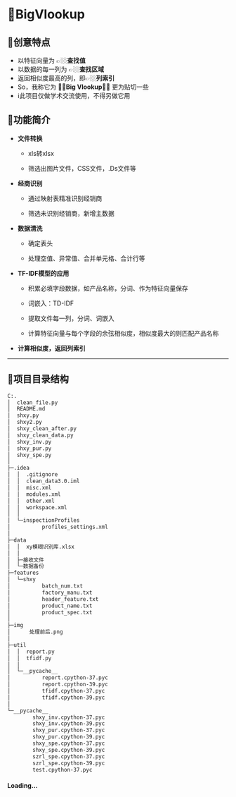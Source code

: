 # 👀BigVlookup





## 🐼创意特点

- 以特征向量为 👉🏼**查找值**
- 以数据的每一列为 👉🏼**查找区域**
- 返回相似度最高的列，即👉🏼**列索引**
- So，我称它为 **🤜🏼Big Vlookup🤛🏼** 更为贴切一些
- ℹ️此项目仅做学术交流使用，不得另做它用

## 🐶功能简介

- **文件转换**

  - xls转xlsx

  - 筛选出图片文件，CSS文件，.Ds文件等

    

- **经商识别**

  - 通过映射表精准识别经销商

  - 筛选未识别经销商，新增主数据

    

- **数据清洗**

  - 确定表头

  - 处理空值、异常值、合并单元格、合计行等

    

- **TF-IDF模型的应用**

  - 积累必填字段数据，如产品名称，分词、作为特征向量保存

  - 词嵌入：TD-IDF

  - 提取文件每一列，分词、词嵌入

  - 计算特征向量与每个字段的余弦相似度，相似度最大的则匹配产品名称

    

- **计算相似度，返回列索引**

------

## 🦁项目目录结构

```bash
C:.
│  clean_file.py
│  README.md
│  shxy.py
│  shxy2.py
│  shxy_clean_after.py
│  shxy_clean_data.py
│  shxy_inv.py
│  shxy_pur.py
│  shxy_spe.py
│
├─.idea
│  │  .gitignore
│  │  clean_data3.0.iml
│  │  misc.xml
│  │  modules.xml
│  │  other.xml
│  │  workspace.xml
│  │
│  └─inspectionProfiles
│          profiles_settings.xml
│
├─data
│  │  xy模糊识别库.xlsx
│  │
│  ├─接收文件
│  └─数据备份
├─features
│  └─shxy
│          batch_num.txt
│          factory_manu.txt
│          header_feature.txt
│          product_name.txt
│          product_spec.txt
│
├─img
│      处理前后.png
│
├─util
│  │  report.py
│  │  tfidf.py
│  │
│  └─__pycache__
│          report.cpython-37.pyc
│          report.cpython-39.pyc
│          tfidf.cpython-37.pyc
│          tfidf.cpython-39.pyc
│
└─__pycache__
        shxy_inv.cpython-37.pyc
        shxy_inv.cpython-39.pyc
        shxy_pur.cpython-37.pyc
        shxy_pur.cpython-39.pyc
        shxy_spe.cpython-37.pyc
        shxy_spe.cpython-39.pyc
        szrl_spe.cpython-37.pyc
        szrl_spe.cpython-39.pyc
        test.cpython-37.pyc
```







#### Loading...
